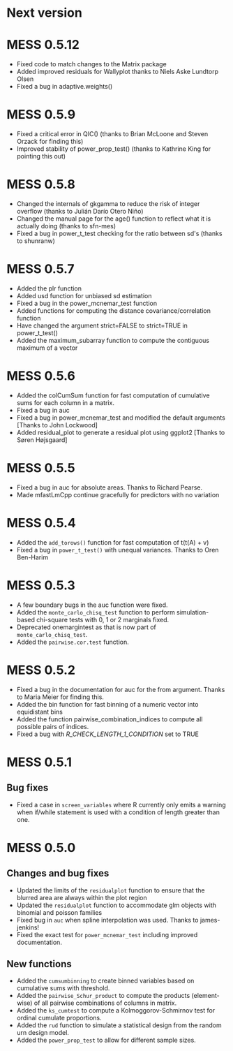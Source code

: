 # Next version


# MESS 0.5.12

*   Fixed code to match changes to the Matrix package
*   Added improved residuals for Wallyplot thanks to Niels Aske Lundtorp Olsen
*   Fixed a bug in adaptive.weights()

# MESS 0.5.9

*   Fixed a critical error in QIC() (thanks to Brian McLoone and Steven Orzack for finding this)
*   Improved stability of power_prop_test() (thanks to Kathrine King for pointing this out)

# MESS 0.5.8

*   Changed the internals of gkgamma to reduce the risk of integer overflow (thanks to Julián Darío Otero Niño)
*   Changed the manual page for the age() function to reflect what it is actually doing (thanks to sfn-mes)
*   Fixed a bug in power_t_test checking for the ratio between sd's (thanks to shunranw)


# MESS 0.5.7

*   Added the plr function
*   Added usd function for unbiased sd estimation
*   Fixed a bug in the power_mcnemar_test function
*   Added functions for computing the distance covariance/correlation function
*   Have changed the argument strict=FALSE to strict=TRUE in power_t_test()
*   Added the maximum_subarray function to compute the contiguous maximum of a vector

# MESS 0.5.6

*   Added the colCumSum function for fast computation of cumulative sums for each column in a matrix.
*   Fixed a bug in auc 
*   Fixed a bug in power_mcnemar_test and modified the default arguments [Thanks to John Lockwood]
*   Added residual_plot to generate a residual plot using ggplot2 [Thanks to Søren Højsgaard]

# MESS 0.5.5

*   Fixed a bug in auc for absolute areas. Thanks to Richard Pearse.
*   Made mfastLmCpp continue gracefully for predictors with no variation

# MESS 0.5.4

*   Added the `add_torows()` function for fast computation of t(t(A) + v)
*   Fixed a bug in `power_t_test()` with unequal variances. Thanks to Oren Ben-Harim

# MESS 0.5.3

*   A few boundary bugs in the auc function were fixed.
*   Added the `monte_carlo_chisq_test` function to perform simulation-based chi-square tests with 0, 1 or 2 marginals fixed.
*   Deprecated onemargintest as that is now part of `monte_carlo_chisq_test`.
*   Added the `pairwise.cor.test` function.

# MESS 0.5.2

*   Fixed a bug in the documentation for auc for the from argument. Thanks to Maria Meier for finding this.
*   Added the bin function for fast binning of a numeric vector into equidistant bins
*   Added the function pairwise_combination_indices to compute all possible pairs of indices.
*   Fixed a bug with _R_CHECK_LENGTH_1_CONDITION_ set to TRUE

# MESS 0.5.1

## Bug fixes

*  Fixed a case in `screen_variables` where R currently only emits a
   warning when if/while statement is used with a condition of length
   greater than one.


# MESS 0.5.0

## Changes and bug fixes

*  Updated the limits of the `residualplot` function to ensure that the blurred area are always within the plot region
*  Updated the `residualplot` function to accommodate glm objects with binomial and poisson families
*  Fixed bug in `auc` when spline interpolation was used. Thanks to james-jenkins!
*  Fixed the exact test for `power_mcnemar_test` including improved documentation.


## New functions

*  Added the `cumsumbinning` to create binned variables based on cumulative sums with threshold.
*  Added the `pairwise_Schur_product` to compute the products (element-wise) of all pairwise combinations of columns in matrix.
*  Added the `ks_cumtest` to compute a Kolmoggorov-Schmirnov test for ordinal cumulate proportions.
*  Added the `rud` function to simulate a statistical design from the random urn design model.
*  Added the `power_prop_test` to allow for different sample sizes.


